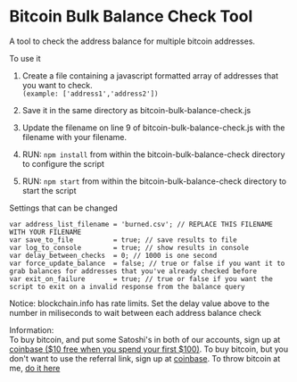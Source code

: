 # Bitcoin Bulk Balance Check Tool
A tool to check the address balance for multiple bitcoin addresses.

To use it

  1. Create a file containing a javascript formatted array of addresses that you want to check.  
  `(example: ['address1','address2'])`

  2. Save it in the same directory as bitcoin-bulk-balance-check.js
	
  3. Update the filename on line 9 of bitcoin-bulk-balance-check.js with the filename with your filename.
	
  4. RUN: `npm install` from within the bitcoin-bulk-balance-check directory to configure the script
	
  5. RUN: `npm start` from within the bitcoin-bulk-balance-check directory to start the script


Settings that can be changed  

	var address_list_filename = 'burned.csv'; // REPLACE THIS FILENAME WITH YOUR FILENAME
	var save_to_file          = true; // save results to file
	var log_to_console        = true; // show results in console
	var delay_between_checks  = 0; // 1000 is one second
	var force_update_balance  = false; // true or false if you want it to grab balances for addresses that you've already checked before
	var exit_on_failure       = true; // true or false if you want the script to exit on a invalid response from the balance query


Notice: blockchain.info has rate limits. Set the delay value above to the number in miliseconds to wait between each address balance check

Information:   
To buy bitcoin, and put some Satoshi's in both of our accounts, sign up at [coinbase ($10 free when you spend your first $100)](https://g-o.co/coinbase).
To buy bitcoin, but you don't want to use the referral link, sign up at [coinbase](https://www.coinbase.com/join).
To throw bitcoin at me, [do it here](https://blockchain.info/address/1Bitcoin4MFhhKCvkh2ajrZNAEwoRwiuR2)

